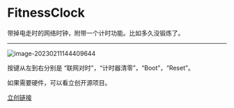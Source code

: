 # FitnessClock
带掉电走时的网络时钟，附带一个计时功能。比如多久没锻炼了。

---

![image-20230211144409644](https://imgforfeoar-1312132618.cos.ap-shanghai.myqcloud.com/markdown/202302111444997.png)



按键从左到右分别是 “联网对时”，“计时器清零”，“Boot”，“Reset”。

如果需要硬件，可以看立创开源项目。

[立创链接](https://oshwhub.com/feoar/warclock_esp32_v3)
